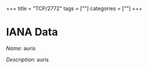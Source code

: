 +++
title = "TCP/2772"
tags = [""]
categories = [""]
+++

# IANA Data

_Name:_ auris

_Description:_ auris

